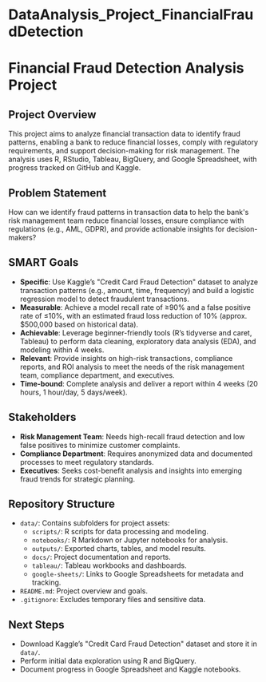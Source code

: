 # DataAnalysis_Project_FinancialFraudDetection

# Financial Fraud Detection Analysis Project

## Project Overview
This project aims to analyze financial transaction data to identify fraud patterns, enabling a bank to reduce financial losses, comply with regulatory requirements, and support decision-making for risk management. The analysis uses R, RStudio, Tableau, BigQuery, and Google Spreadsheet, with progress tracked on GitHub and Kaggle.

## Problem Statement
How can we identify fraud patterns in transaction data to help the bank's risk management team reduce financial losses, ensure compliance with regulations (e.g., AML, GDPR), and provide actionable insights for decision-makers?

## SMART Goals
- **Specific**: Use Kaggle’s "Credit Card Fraud Detection" dataset to analyze transaction patterns (e.g., amount, time, frequency) and build a logistic regression model to detect fraudulent transactions.
- **Measurable**: Achieve a model recall rate of ≥90% and a false positive rate of ≤10%, with an estimated fraud loss reduction of 10% (approx. $500,000 based on historical data).
- **Achievable**: Leverage beginner-friendly tools (R’s tidyverse and caret, Tableau) to perform data cleaning, exploratory data analysis (EDA), and modeling within 4 weeks.
- **Relevant**: Provide insights on high-risk transactions, compliance reports, and ROI analysis to meet the needs of the risk management team, compliance department, and executives.
- **Time-bound**: Complete analysis and deliver a report within 4 weeks (20 hours, 1 hour/day, 5 days/week).

## Stakeholders
- **Risk Management Team**: Needs high-recall fraud detection and low false positives to minimize customer complaints.
- **Compliance Department**: Requires anonymized data and documented processes to meet regulatory standards.
- **Executives**: Seeks cost-benefit analysis and insights into emerging fraud trends for strategic planning.

## Repository Structure
- `data/`: Contains subfolders for project assets:
  - `scripts/`: R scripts for data processing and modeling.
  - `notebooks/`: R Markdown or Jupyter notebooks for analysis.
  - `outputs/`: Exported charts, tables, and model results.
  - `docs/`: Project documentation and reports.
  - `tableau/`: Tableau workbooks and dashboards.
  - `google-sheets/`: Links to Google Spreadsheets for metadata and tracking.
- `README.md`: Project overview and goals.
- `.gitignore`: Excludes temporary files and sensitive data.

## Next Steps
- Download Kaggle’s "Credit Card Fraud Detection" dataset and store it in `data/`.
- Perform initial data exploration using R and BigQuery.
- Document progress in Google Spreadsheet and Kaggle notebooks.
